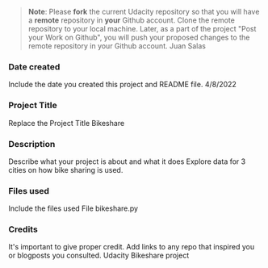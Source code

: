 >**Note**: Please **fork** the current Udacity repository so that you will have a **remote** repository in **your** Github account. Clone the remote repository to your local machine. Later, as a part of the project "Post your Work on Github", you will push your proposed changes to the remote repository in your Github account.
Juan Salas
### Date created
Include the date you created this project and README file.
4/8/2022

### Project Title
Replace the Project Title
Bikeshare

### Description
Describe what your project is about and what it does
Explore data for 3 cities on how bike sharing is used.

### Files used
Include the files used
File bikeshare.py

### Credits
It's important to give proper credit. Add links to any repo that inspired you or blogposts you consulted.
Udacity Bikeshare project 
